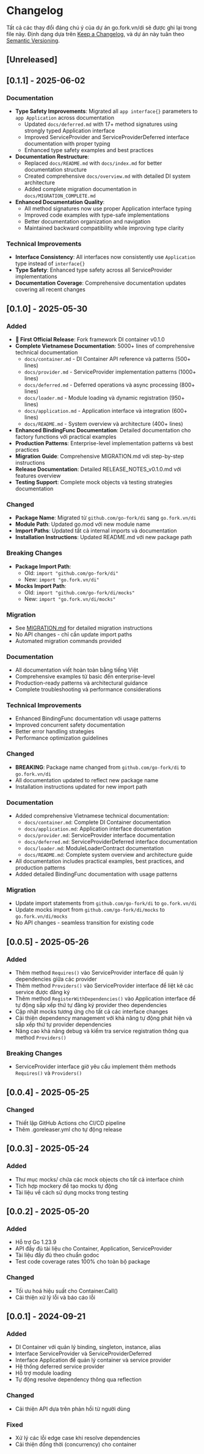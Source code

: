 # Changelog

Tất cả các thay đổi đáng chú ý của dự án go.fork.vn/di sẽ được ghi lại trong file này.
Định dạng dựa trên [Keep a Changelog](https://keepachangelog.com/en/1.0.0/),
và dự án này tuân theo [Semantic Versioning](https://semver.org/spec/v2.0.0.html).

## [Unreleased]

## [0.1.1] - 2025-06-02

### Documentation
- **Type Safety Improvements**: Migrated all `app interface{}` parameters to `app Application` across documentation
  - Updated `docs/deferred.md` with 17+ method signatures using strongly typed Application interface
  - Improved ServiceProvider and ServiceProviderDeferred interface documentation with proper typing
  - Enhanced type safety examples and best practices
- **Documentation Restructure**: 
  - Replaced `docs/README.md` with `docs/index.md` for better documentation structure
  - Created comprehensive `docs/overview.md` with detailed DI system architecture
  - Added complete migration documentation in `docs/MIGRATION_COMPLETE.md`
- **Enhanced Documentation Quality**:
  - All method signatures now use proper Application interface typing
  - Improved code examples with type-safe implementations
  - Better documentation organization and navigation
  - Maintained backward compatibility while improving type clarity

### Technical Improvements
- **Interface Consistency**: All interfaces now consistently use `Application` type instead of `interface{}`
- **Type Safety**: Enhanced type safety across all ServiceProvider implementations
- **Documentation Coverage**: Comprehensive documentation updates covering all recent changes

## [0.1.0] - 2025-05-30

### Added
- **🎉 First Official Release**: Fork framework DI container v0.1.0
- **Complete Vietnamese Documentation**: 5000+ lines of comprehensive technical documentation
  - `docs/container.md` - DI Container API reference và patterns (500+ lines)
  - `docs/provider.md` - ServiceProvider implementation patterns (1000+ lines) 
  - `docs/deferred.md` - Deferred operations và async processing (800+ lines)
  - `docs/loader.md` - Module loading và dynamic registration (950+ lines)
  - `docs/application.md` - Application interface và integration (600+ lines)
  - `docs/README.md` - System overview và architecture (400+ lines)
- **Enhanced BindingFunc Documentation**: Detailed documentation cho factory functions với practical examples
- **Production Patterns**: Enterprise-level implementation patterns và best practices
- **Migration Guide**: Comprehensive MIGRATION.md với step-by-step instructions
- **Release Documentation**: Detailed RELEASE_NOTES_v0.1.0.md với features overview
- **Testing Support**: Complete mock objects và testing strategies documentation

### Changed
- **Package Name**: Migrated từ `github.com/go-fork/di` sang `go.fork.vn/di`
- **Module Path**: Updated go.mod với new module name
- **Import Paths**: Updated tất cả internal imports và documentation
- **Installation Instructions**: Updated README.md với new package path

### Breaking Changes
- **Package Import Path**: 
  - Old: `import "github.com/go-fork/di"`
  - New: `import "go.fork.vn/di"`
- **Mocks Import Path**:
  - Old: `import "github.com/go-fork/di/mocks"`
  - New: `import "go.fork.vn/di/mocks"`

### Migration
- See [MIGRATION.md](MIGRATION.md) for detailed migration instructions
- No API changes - chỉ cần update import paths
- Automated migration commands provided

### Documentation
- All documentation viết hoàn toàn bằng tiếng Việt
- Comprehensive examples từ basic đến enterprise-level
- Production-ready patterns và architectural guidance
- Complete troubleshooting và performance considerations

### Technical Improvements
- Enhanced BindingFunc documentation với usage patterns
- Improved concurrent safety documentation
- Better error handling strategies
- Performance optimization guidelines

### Changed
- **BREAKING**: Package name changed from `github.com/go-fork/di` to `go.fork.vn/di`
- All documentation updated to reflect new package name
- Installation instructions updated for new import path

### Documentation
- Added comprehensive Vietnamese technical documentation:
  - `docs/container.md`: Complete DI Container documentation
  - `docs/application.md`: Application interface documentation  
  - `docs/provider.md`: ServiceProvider interface documentation
  - `docs/deferred.md`: ServiceProviderDeferred interface documentation
  - `docs/loader.md`: ModuleLoaderContract documentation
  - `docs/README.md`: Complete system overview and architecture guide
- All documentation includes practical examples, best practices, and production patterns
- Added detailed BindingFunc documentation with usage patterns

### Migration
- Update import statements from `github.com/go-fork/di` to `go.fork.vn/di`
- Update mocks import from `github.com/go-fork/di/mocks` to `go.fork.vn/di/mocks`
- No API changes - seamless transition for existing code

## [0.0.5] - 2025-05-26

### Added
- Thêm method `Requires()` vào ServiceProvider interface để quản lý dependencies giữa các provider
- Thêm method `Providers()` vào ServiceProvider interface để liệt kê các service được đăng ký
- Thêm method `RegisterWithDependencies()` vào Application interface để tự động sắp xếp thứ tự đăng ký provider theo dependencies
- Cập nhật mocks tương ứng cho tất cả các interface changes
- Cải thiện dependency management với khả năng tự động phát hiện và sắp xếp thứ tự provider dependencies
- Nâng cao khả năng debug và kiểm tra service registration thông qua method `Providers()`
### Breaking Changes
- ServiceProvider interface giờ yêu cầu implement thêm methods `Requires()` và `Providers()`

## [0.0.4] - 2025-05-25
### Changed
- Thiết lập GitHub Actions cho CI/CD pipeline
- Thêm .goreleaser.yml cho tự động release

## [0.0.3] - 2025-05-24
### Added
- Thư mục mocks/ chứa các mock objects cho tất cả interface chính
- Tích hợp mockery để tạo mocks tự động
- Tài liệu về cách sử dụng mocks trong testing

## [0.0.2] - 2025-05-20
### Added
- Hỗ trợ Go 1.23.9
- API đầy đủ tài liệu cho Container, Application, ServiceProvider
- Tài liệu đầy đủ theo chuẩn godoc
- Test code coverage rates 100% cho toàn bộ package

### Changed
- Tối ưu hoá hiệu suất cho Container.Call()
- Cải thiện xử lý lỗi và báo cáo lỗi

## [0.0.1] - 2024-09-21

### Added
- DI Container với quản lý binding, singleton, instance, alias
- Interface ServiceProvider và ServiceProviderDeferred
- Interface Application để quản lý container và service provider
- Hệ thống deferred service provider
- Hỗ trợ module loading
- Tự động resolve dependency thông qua reflection

### Changed
- Cải thiện API dựa trên phản hồi từ người dùng

### Fixed
- Xử lý các lỗi edge case khi resolve dependencies
- Cải thiện đồng thời (concurrency) cho container
